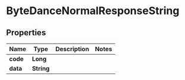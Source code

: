 # ByteDanceNormalResponseString

## Properties
Name | Type | Description | Notes
------------ | ------------- | ------------- | -------------
**code** | **Long** |  | 
**data** | **String** |  | 
